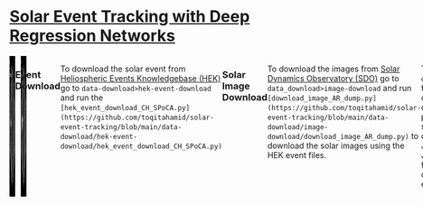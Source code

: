# [Solar Event Tracking with Deep Regression Networks](https://ieeexplore.ieee.org/document/9006273)

<div style="display:flex;">


<div style="display:flex;">
  <img src="https://raw.githubusercontent.com/toqitahamid/solar-event-tracking/main/videos/HMI_7269_labels/106.jpg" style="width:400px;margin-right:10px;">
  <img src="https://raw.githubusercontent.com/toqitahamid/solar-event-tracking/main/videos/HMI_7269_labels/116.jpg" style="width:400px;">
</div>


### Event Download
To download the solar event from [Heliospheric Events Knowledgebase (HEK)](https://www.lmsal.com/hek/) go to `data-download>hek-event-download` and run the `[hek_event_download_CH_SPoCA.py](https://github.com/toqitahamid/solar-event-tracking/blob/main/data-download/hek-event-download/hek_event_download_CH_SPoCA.py)`


### Solar Image Download
To download the images from [Solar Dynamics Observatory (SDO)](https://student.helioviewer.org/) go to `data_download>image-download` and run `[download_image_AR_dump.py](https://github.com/toqitahamid/solar-event-tracking/blob/main/data-download/image-download/download_image_AR_dump.py)` to download the solar images using the HEK event files.

The `image-download` folder has codes for data pre-processing such as convert JP2 to JPG, finding duplicate events etc.


### Training
To train the deep regression network use [GOTURN](https://github.com/davheld/GOTURN)

### Evaluation
To evaluate the model go to `evaluation-tracking` folder

Watch the [video](https://www.youtube.com/watch?v=jgumuJfT5Pc)

